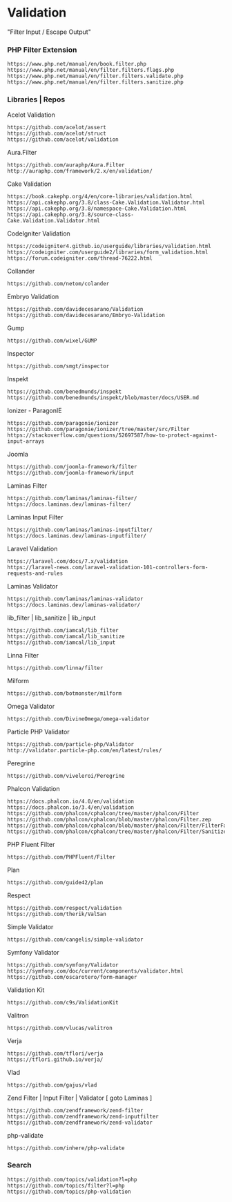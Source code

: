 # Validation

"Filter Input / Escape Output"    

### PHP Filter Extension

    https://www.php.net/manual/en/book.filter.php
    https://www.php.net/manual/en/filter.filters.flags.php
    https://www.php.net/manual/en/filter.filters.validate.php
    https://www.php.net/manual/en/filter.filters.sanitize.php   

### Libraries | Repos 
 
Acelot Validation

    https://github.com/acelot/assert
    https://github.com/acelot/struct
    https://github.com/acelot/validation

Aura.Filter  

    https://github.com/auraphp/Aura.Filter
    http://auraphp.com/framework/2.x/en/validation/

Cake Validation

    https://book.cakephp.org/4/en/core-libraries/validation.html
    https://api.cakephp.org/3.8/class-Cake.Validation.Validator.html
    https://api.cakephp.org/3.8/namespace-Cake.Validation.html
    https://api.cakephp.org/3.8/source-class-Cake.Validation.Validator.html

CodeIgniter Validation
    
    https://codeigniter4.github.io/userguide/libraries/validation.html
    https://codeigniter.com/userguide2/libraries/form_validation.html
    https://forum.codeigniter.com/thread-76222.html

Collander 

    https://github.com/netom/colander

Embryo Validation  

    https://github.com/davidecesarano/Validation
    https://github.com/davidecesarano/Embryo-Validation
    
Gump 

    https://github.com/wixel/GUMP
    
Inspector

    https://github.com/smgt/inspector    

Inspekt

    https://github.com/benedmunds/inspekt
    https://github.com/benedmunds/inspekt/blob/master/docs/USER.md

Ionizer - ParagonIE      

    https://github.com/paragonie/ionizer
    https://github.com/paragonie/ionizer/tree/master/src/Filter
    https://stackoverflow.com/questions/52697587/how-to-protect-against-input-arrays
    
Joomla

    https://github.com/joomla-framework/filter
    https://github.com/joomla-framework/input  
    
Laminas Filter
    
    https://github.com/laminas/laminas-filter/
    https://docs.laminas.dev/laminas-filter/    
    
Laminas Input Filter

    https://github.com/laminas/laminas-inputfilter/
    https://docs.laminas.dev/laminas-inputfilter/
    
Laravel Validation 

    https://laravel.com/docs/7.x/validation
    https://laravel-news.com/laravel-validation-101-controllers-form-requests-and-rules

Laminas Validator

    https://github.com/laminas/laminas-validator
    https://docs.laminas.dev/laminas-validator/ 

lib_filter | lib_sanitize | lib_input

    https://github.com/iamcal/lib_filter
    https://github.com/iamcal/lib_sanitize
    https://github.com/iamcal/lib_input
    
Linna Filter

    https://github.com/linna/filter  
    
Milform  

    https://github.com/botmonster/milform 
    
Omega Validator

    https://github.com/DivineOmega/omega-validator
     
Particle PHP Validator
    
    https://github.com/particle-php/Validator
    http://validator.particle-php.com/en/latest/rules/

Peregrine  

    https://github.com/viveleroi/Peregrine

Phalcon Validation 

    https://docs.phalcon.io/4.0/en/validation
    https://docs.phalcon.io/3.4/en/validation
    https://github.com/phalcon/cphalcon/tree/master/phalcon/Filter
    https://github.com/phalcon/cphalcon/blob/master/phalcon/Filter.zep
    https://github.com/phalcon/cphalcon/blob/master/phalcon/Filter/FilterFactory.zep
    https://github.com/phalcon/cphalcon/tree/master/phalcon/Filter/Sanitize

PHP Fluent Filter  

    https://github.com/PHPFluent/Filter

Plan 

    https://github.com/guide42/plan

Respect  

    https://github.com/respect/validation
    https://github.com/therik/ValSan

Simple Validator 

    https://github.com/cangelis/simple-validator

Symfony Validator  

    https://github.com/symfony/Validator
    https://symfony.com/doc/current/components/validator.html
    https://github.com/oscarotero/form-manager

Validation Kit     

    https://github.com/c9s/ValidationKit

Valitron  

    https://github.com/vlucas/valitron

Verja    

    https://github.com/tflori/verja
    https://tflori.github.io/verja/

Vlad 

    https://github.com/gajus/vlad

Zend Filter | Input Filter | Validator [ goto Laminas ]  

    https://github.com/zendframework/zend-filter
    https://github.com/zendframework/zend-inputfilter
    https://github.com/zendframework/zend-validator

php-validate  

    https://github.com/inhere/php-validate

### Search
  
    https://github.com/topics/validation?l=php
    https://github.com/topics/filter?l=php  
    https://github.com/topics/php-validation  
    
